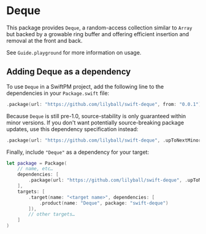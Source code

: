 # Deque

This package provides `Deque`, a random-access collection similar to `Array` but backed by a growable ring buffer and offering efficient insertion and removal at the front and back.

See `Guide.playground` for more information on usage.

## Adding Deque as a dependency

To use `Deque` in a SwiftPM project, add the following line to the dependencies in your `Package.swift` file:

```swift
.package(url: "https://github.com/lilyball/swift-deque", from: "0.0.1"),
```

Because `Deque` is still pre-1.0, source-stability is only guaranteed within minor versions. If you don't want potentially source-breaking package updates, use this dependency specification instead:

```swift
.package(url: "https://github.com/lilyball/swift-deque", .upToNextMinor(from: "0.0.1")),
```

Finally, include `"Deque"` as a dependency for your target:

```swift
let package = Package(
    // name, etc…
    dependencies: [
        .package(url: "https://github.com/lilyball/swift-deque", .upToNextMinor(from: "0.0.1")),
    ],
    targets: [
        .target(name: "<target name>", dependencies: [
            .product(name: "Deque", package: "swift-deque")
        ]),
        // other targets…
    ]
)
```
